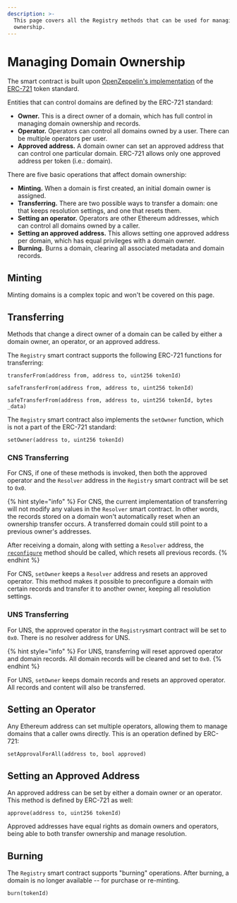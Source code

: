 ```yaml
---
description: >-
  This page covers all the Registry methods that can be used for managing domain
  ownership.
---
```


# Managing Domain Ownership

The smart contract is built upon [OpenZeppelin's implementation](https://docs.openzeppelin.com/contracts/2.x/api/token/erc721#ERC721Burnable) of the [ERC-721](https://github.com/ethereum/EIPs/blob/master/EIPS/eip-721.md) token standard.

Entities that can control domains are defined by the ERC-721 standard:

* **Owner.** This is a direct owner of a domain, which has full control in managing domain ownership and records.
* **Operator.** Operators can control all domains owned by a user. There can be multiple operators per user.
* **Approved address.** A domain owner can set an approved address that can control one particular domain. ERC-721 allows only one approved address per token (i.e.: domain).

There are five basic operations that affect domain ownership:

* **Minting.** When a domain is first created, an initial domain owner is assigned.
* **Transferring.** There are two possible ways to transfer a domain: one that keeps resolution settings, and one that resets them.
* **Setting an operator.** Operators are other Ethereum addresses, which can control all domains owned by a caller.
* **Setting an approved address.** This allows setting one approved address per domain, which has equal privileges with a domain owner.
* **Burning.** Burns a domain, clearing all associated metadata and domain records.

## Minting

Minting domains is a complex topic and won't be covered on this page.

## Transferring

Methods that change a direct owner of a domain can be called by either a domain owner, an operator, or an approved address.

The `Registry` smart contract supports the following ERC-721 functions for transferring:

```
transferFrom(address from, address to, uint256 tokenId)

safeTransferFrom(address from, address to, uint256 tokenId)

safeTransferFrom(address from, address to, uint256 tokenId, bytes _data)
```

The `Registry` smart contract also implements the `setOwner` function, which is not a part of the ERC-721 standard:

```
setOwner(address to, uint256 tokenId)
```

### CNS Transferring

For CNS, if one of these methods is invoked, then both the approved operator and the `Resolver` address in the `Registry` smart contract will be set to `0x0`.

{% hint style="info" %}
For CNS, the current implementation of transferring will not modify any values in the `Resolver` smart contract. In other words, the records stored on a domain won't automatically reset when an ownership transfer occurs. A transferred domain could still point to a previous owner's addresses.

After receiving a domain, along with setting a `Resolver` address, the [`reconfigure`](https://github.com/unstoppabledomains/dot-crypto/blob/master/contracts/Resolver.sol) method should be called, which resets all previous records.
{% endhint %}

For CNS, `setOwner` keeps a `Resolver` address and resets an approved operator. This method makes it possible to preconfigure a domain with certain records and transfer it to another owner, keeping all resolution settings.

### UNS Transferring

For UNS, the approved operator in the `Registry`smart contract will be set to `0x0`. There is no resolver address for UNS.

{% hint style="info" %}
For UNS, transferring will reset approved operator and domain records. All domain records will be cleared and set to `0x0`.
{% endhint %}

For UNS, `setOwner` keeps domain records and resets an approved operator. All records and content will also be transferred.

## Setting an Operator

Any Ethereum address can set multiple operators, allowing them to manage domains that a caller owns directly. This is an operation defined by ERC-721:

```
setApprovalForAll(address to, bool approved)
```

## Setting an Approved Address

An approved address can be set by either a domain owner or an operator. This method is defined by ERC-721 as well:

```
approve(address to, uint256 tokenId)
```

Approved addresses have equal rights as domain owners and operators, being able to both transfer ownership and manage resolution.

## Burning

The `Registry` smart contract supports "burning" operations. After burning, a domain is no longer available -- for purchase or re-minting.

```
burn(tokenId)
```
